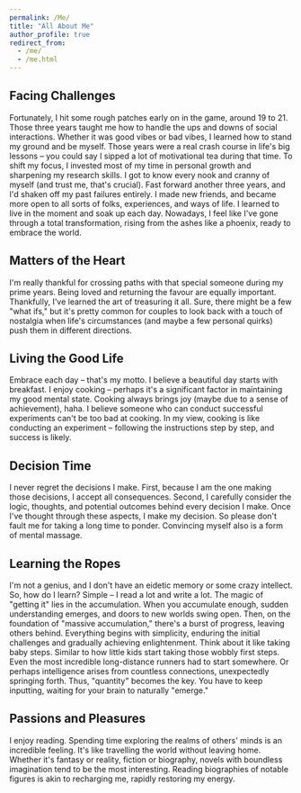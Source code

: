 ```yaml
---
permalink: /Me/
title: "All About Me"
author_profile: true
redirect_from: 
  - /me/
  - /me.html
---
```


## Facing Challenges
Fortunately, I hit some rough patches early on in the game, around 19 to 21. Those three years taught me how to handle the ups and downs of social interactions. Whether it was good vibes or bad vibes, I learned how to stand my ground and be myself. Those years were a real crash course in life's big lessons – you could say I sipped a lot of motivational tea during that time. To shift my focus, I invested most of my time in personal growth and sharpening my research skills. I got to know every nook and cranny of myself (and trust me, that's crucial). Fast forward another three years, and I'd shaken off my past failures entirely. I made new friends, and became more open to all sorts of folks, experiences, and ways of life. I learned to live in the moment and soak up each day. Nowadays, I feel like I've gone through a total transformation, rising from the ashes like a phoenix, ready to embrace the world.

## Matters of the Heart
I'm really thankful for crossing paths with that special someone during my prime years. Being loved and returning the favour are equally important. Thankfully, I've learned the art of treasuring it all. Sure, there might be a few "what ifs," but it's pretty common for couples to look back with a touch of nostalgia when life's circumstances (and maybe a few personal quirks) push them in different directions.

## Living the Good Life
Embrace each day – that's my motto. I believe a beautiful day starts with breakfast. I enjoy cooking – perhaps it's a significant factor in maintaining my good mental state. Cooking always brings joy (maybe due to a sense of achievement), haha. I believe someone who can conduct successful experiments can't be too bad at cooking. In my view, cooking is like conducting an experiment – following the instructions step by step, and success is likely.

## Decision Time
I never regret the decisions I make. First, because I am the one making those decisions, I accept all consequences. Second, I carefully consider the logic, thoughts, and potential outcomes behind every decision I make. Once I've thought through these aspects, I make my decision. So please don't fault me for taking a long time to ponder. Convincing myself also is a form of mental massage.

## Learning the Ropes
I'm not a genius, and I don't have an eidetic memory or some crazy intellect. So, how do I learn? Simple – I read a lot and write a lot. The magic of "getting it" lies in the accumulation. When you accumulate enough, sudden understanding emerges, and doors to new worlds swing open. Then, on the foundation of "massive accumulation," there's a burst of progress, leaving others behind. Everything begins with simplicity, enduring the initial challenges and gradually achieving enlightenment. Think about it like taking baby steps. Similar to how little kids start taking those wobbly first steps. Even the most incredible long-distance runners had to start somewhere. Or perhaps intelligence arises from countless connections, unexpectedly springing forth. Thus, "quantity" becomes the key. You have to keep inputting, waiting for your brain to naturally "emerge."

## Passions and Pleasures
I enjoy reading. Spending time exploring the realms of others' minds is an incredible feeling. It's like travelling the world without leaving home. Whether it's fantasy or reality, fiction or biography, novels with boundless imagination tend to be the most interesting. Reading biographies of notable figures is akin to recharging me, rapidly restoring my energy.
